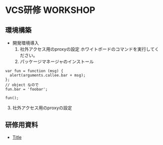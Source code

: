 # VCS研修 WORKSHOP

## 環境構築

* 開発環境導入
  1. 社外アクセス用のproxyの設定
    ホワイトボードのコマンドを実行してください。
  2. パッケージマネージャのインストール

```
var fun = function (msg) {
  alert(arguments.callee.bar + msg);
};
// object なので
fun.bar = 'foobar';

fun();
```

  3. 社外アクセス用のproxyの設定

## 研修用資料
* [Title](https://github.com/umiyosh/git/blob/master/README.md)

